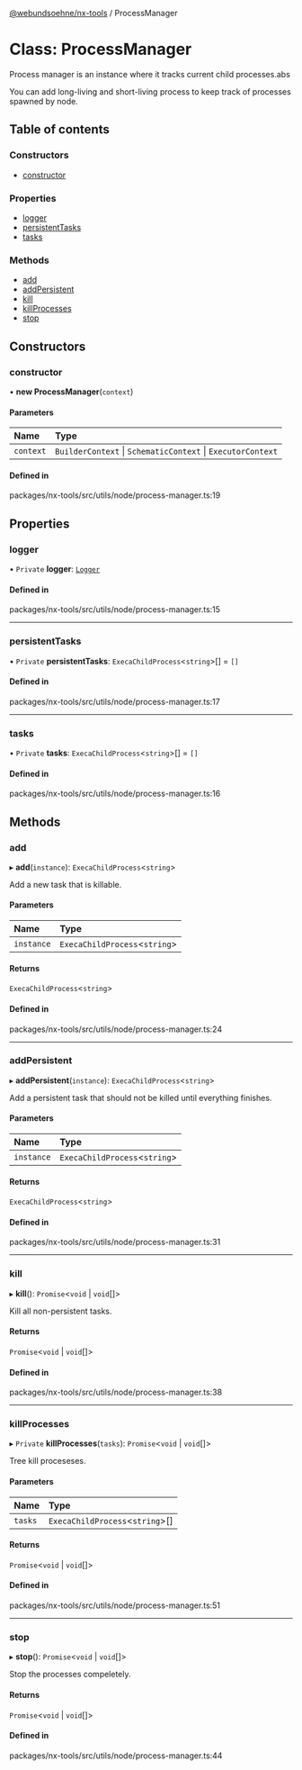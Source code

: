 [@webundsoehne/nx-tools](../README.md) / ProcessManager

# Class: ProcessManager

Process manager is an instance where it tracks current child processes.abs

You can add long-living and short-living process to keep track of processes spawned by node.

## Table of contents

### Constructors

- [constructor](ProcessManager.md#constructor)

### Properties

- [logger](ProcessManager.md#logger)
- [persistentTasks](ProcessManager.md#persistenttasks)
- [tasks](ProcessManager.md#tasks)

### Methods

- [add](ProcessManager.md#add)
- [addPersistent](ProcessManager.md#addpersistent)
- [kill](ProcessManager.md#kill)
- [killProcesses](ProcessManager.md#killprocesses)
- [stop](ProcessManager.md#stop)

## Constructors

### constructor

• **new ProcessManager**(`context`)

#### Parameters

| Name      | Type                                                        |
| :-------- | :---------------------------------------------------------- |
| `context` | `BuilderContext` \| `SchematicContext` \| `ExecutorContext` |

#### Defined in

packages/nx-tools/src/utils/node/process-manager.ts:19

## Properties

### logger

• `Private` **logger**: [`Logger`](Logger.md)

#### Defined in

packages/nx-tools/src/utils/node/process-manager.ts:15

---

### persistentTasks

• `Private` **persistentTasks**: `ExecaChildProcess`<`string`\>[] = `[]`

#### Defined in

packages/nx-tools/src/utils/node/process-manager.ts:17

---

### tasks

• `Private` **tasks**: `ExecaChildProcess`<`string`\>[] = `[]`

#### Defined in

packages/nx-tools/src/utils/node/process-manager.ts:16

## Methods

### add

▸ **add**(`instance`): `ExecaChildProcess`<`string`\>

Add a new task that is killable.

#### Parameters

| Name       | Type                           |
| :--------- | :----------------------------- |
| `instance` | `ExecaChildProcess`<`string`\> |

#### Returns

`ExecaChildProcess`<`string`\>

#### Defined in

packages/nx-tools/src/utils/node/process-manager.ts:24

---

### addPersistent

▸ **addPersistent**(`instance`): `ExecaChildProcess`<`string`\>

Add a persistent task that should not be killed until everything finishes.

#### Parameters

| Name       | Type                           |
| :--------- | :----------------------------- |
| `instance` | `ExecaChildProcess`<`string`\> |

#### Returns

`ExecaChildProcess`<`string`\>

#### Defined in

packages/nx-tools/src/utils/node/process-manager.ts:31

---

### kill

▸ **kill**(): `Promise`<`void` \| `void`[]\>

Kill all non-persistent tasks.

#### Returns

`Promise`<`void` \| `void`[]\>

#### Defined in

packages/nx-tools/src/utils/node/process-manager.ts:38

---

### killProcesses

▸ `Private` **killProcesses**(`tasks`): `Promise`<`void` \| `void`[]\>

Tree kill proceseses.

#### Parameters

| Name    | Type                             |
| :------ | :------------------------------- |
| `tasks` | `ExecaChildProcess`<`string`\>[] |

#### Returns

`Promise`<`void` \| `void`[]\>

#### Defined in

packages/nx-tools/src/utils/node/process-manager.ts:51

---

### stop

▸ **stop**(): `Promise`<`void` \| `void`[]\>

Stop the processes compeletely.

#### Returns

`Promise`<`void` \| `void`[]\>

#### Defined in

packages/nx-tools/src/utils/node/process-manager.ts:44
